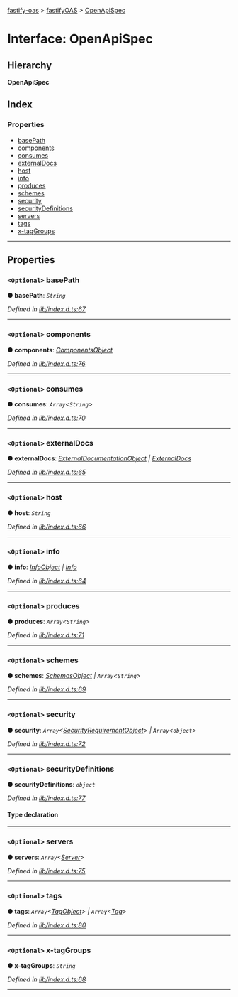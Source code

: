 [fastify-oas](../README.md) > [fastifyOAS](../modules/fastifyoas.md) > [OpenApiSpec](../interfaces/fastifyoas.openapispec.md)

# Interface: OpenApiSpec

## Hierarchy

**OpenApiSpec**

## Index

### Properties

* [basePath](fastifyoas.openapispec.md#basepath)
* [components](fastifyoas.openapispec.md#components)
* [consumes](fastifyoas.openapispec.md#consumes)
* [externalDocs](fastifyoas.openapispec.md#externaldocs)
* [host](fastifyoas.openapispec.md#host)
* [info](fastifyoas.openapispec.md#info)
* [produces](fastifyoas.openapispec.md#produces)
* [schemes](fastifyoas.openapispec.md#schemes)
* [security](fastifyoas.openapispec.md#security)
* [securityDefinitions](fastifyoas.openapispec.md#securitydefinitions)
* [servers](fastifyoas.openapispec.md#servers)
* [tags](fastifyoas.openapispec.md#tags)
* [x-tagGroups](fastifyoas.openapispec.md#x_taggroups)

---

## Properties

<a id="basepath"></a>

### `<Optional>` basePath

**● basePath**: *`String`*

*Defined in [lib/index.d.ts:67](https://github.com/Touffy/fastify-oas/blob/49c3b81/lib/index.d.ts#L67)*

___
<a id="components"></a>

### `<Optional>` components

**● components**: *[ComponentsObject](componentsobject.md)*

*Defined in [lib/index.d.ts:76](https://github.com/Touffy/fastify-oas/blob/49c3b81/lib/index.d.ts#L76)*

___
<a id="consumes"></a>

### `<Optional>` consumes

**● consumes**: *`Array`<`String`>*

*Defined in [lib/index.d.ts:70](https://github.com/Touffy/fastify-oas/blob/49c3b81/lib/index.d.ts#L70)*

___
<a id="externaldocs"></a>

### `<Optional>` externalDocs

**● externalDocs**: *[ExternalDocumentationObject](externaldocumentationobject.md) | [ExternalDocs](externaldocs.md)*

*Defined in [lib/index.d.ts:65](https://github.com/Touffy/fastify-oas/blob/49c3b81/lib/index.d.ts#L65)*

___
<a id="host"></a>

### `<Optional>` host

**● host**: *`String`*

*Defined in [lib/index.d.ts:66](https://github.com/Touffy/fastify-oas/blob/49c3b81/lib/index.d.ts#L66)*

___
<a id="info"></a>

### `<Optional>` info

**● info**: *[InfoObject](infoobject.md) | [Info](info.md)*

*Defined in [lib/index.d.ts:64](https://github.com/Touffy/fastify-oas/blob/49c3b81/lib/index.d.ts#L64)*

___
<a id="produces"></a>

### `<Optional>` produces

**● produces**: *`Array`<`String`>*

*Defined in [lib/index.d.ts:71](https://github.com/Touffy/fastify-oas/blob/49c3b81/lib/index.d.ts#L71)*

___
<a id="schemes"></a>

### `<Optional>` schemes

**● schemes**: *[SchemasObject](schemasobject.md) | `Array`<`String`>*

*Defined in [lib/index.d.ts:69](https://github.com/Touffy/fastify-oas/blob/49c3b81/lib/index.d.ts#L69)*

___
<a id="security"></a>

### `<Optional>` security

**● security**: *`Array`<[SecurityRequirementObject](securityrequirementobject.md)> | `Array`<`object`>*

*Defined in [lib/index.d.ts:72](https://github.com/Touffy/fastify-oas/blob/49c3b81/lib/index.d.ts#L72)*

___
<a id="securitydefinitions"></a>

### `<Optional>` securityDefinitions

**● securityDefinitions**: *`object`*

*Defined in [lib/index.d.ts:77](https://github.com/Touffy/fastify-oas/blob/49c3b81/lib/index.d.ts#L77)*

#### Type declaration

[securityDefinitionName: `string`]: [Security](../#security)

___
<a id="servers"></a>

### `<Optional>` servers

**● servers**: *`Array`<[Server](../classes/server.md)>*

*Defined in [lib/index.d.ts:75](https://github.com/Touffy/fastify-oas/blob/49c3b81/lib/index.d.ts#L75)*

___
<a id="tags"></a>

### `<Optional>` tags

**● tags**: *`Array`<[TagObject](tagobject.md)> | `Array`<[Tag](tag.md)>*

*Defined in [lib/index.d.ts:80](https://github.com/Touffy/fastify-oas/blob/49c3b81/lib/index.d.ts#L80)*

___
<a id="x_taggroups"></a>

### `<Optional>` x-tagGroups

**● x-tagGroups**: *`String`*

*Defined in [lib/index.d.ts:68](https://github.com/Touffy/fastify-oas/blob/49c3b81/lib/index.d.ts#L68)*

___

